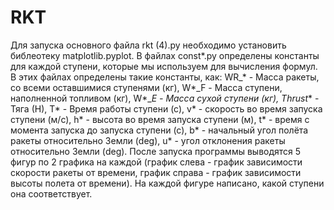# RKT
Для запуска основного файла rkt (4).py необходимо установить библеотеку  matplotlib.pyplot.
В файлах const*.py определены константы для каждой ступени, которые мы используем для вычисления формул. В этих файлах определены такие константы, как: 
WR_* - Масса ракеты, со всеми оставшимися ступенями (кг), 
W*_F - Масса ступени, наполненной топливом (кг), 
W*__E - Масса сухой ступени (кг), 
Thrust_* - Тяга (Н), 
T* - Время работы ступени (с), 
v* - скорость во время запуска ступени (м/с), 
h* - высота во время запуска ступени (м), 
t* - время с момента запуска до запуска ступени (с), 
b* - начальный угол полёта ракеты относительно Земли (deg), 
u* - угол отклонения ракеты относительно Земли (deg).
После запуска программы выводятся 5 фигур по 2 графика на каждой (график слева - график зависимости скорости ракеты от времени, график справа - график зависимости высоты полета от времени).
На каждой фигуре написано, какой ступени она соответствует.

